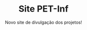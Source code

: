---
title: Site PET-Inf
subtitle: Novo site de divulgação dos projetos!
image: https://raw.githubusercontent.com/JesseSRodrigues/JesseSRodrigues.github.io/master/assets/img/Tela_Site.jpg
alt:

caption:
  title: Site PET-Inf
  subtitle: Novo Site Oficial
  thumbnail: https://raw.githubusercontent.com/JesseSRodrigues/JesseSRodrigues.github.io/master/assets/img/capa-site.png

text: <p align="justify">Como parte do projeto de divulgação do PET-Informática, a criação do novo site também é um trabalho que envolve os integrantes do grupo, pois trabalha diversas ferramentas essenciais em diferentes profissões na área de tecnologia.</p>

      <p align="justify">O projeto, que é atualizado constantemente, é hospedado pelo GitHub Pages, uma plataforma conhecida por permitir a montagem gratuita da página de um repositório público do GitHub. O código do site foi modificado com base no template disponibilizado por <a href="https://github.com/raviriley/agency-jekyll-theme" target="_blank"><b>raviriley</b></a>, ou seja, parte do objetivo deste projeto é a conexão e o compartilhamento de informações entre usuários da plataforma GitHub, que é o principal ambiente em que se encontram os novos trabalhos do PET-Inf.</p>
      
      <p align="justify">Principais ferramentas/linguagens usadas na construção do site:</p>
      
      <ul align="left">

          <li>GitHub</li>

          <li>GitHub Pages</li>

          <li>Jekyll</li>

          <li>Markdown</li>

          <li>HTML</li>

          <li>CSS</li>

      </ul>

      <p align="justify">Integrantes do PET-Inf no projeto:</p>

      <ul align="left">

        <li>Jessé Rodrigues</li>

        <li>Waldyr Schneider</li>

      </ul>

      <p align="right">Última atualização&#58 12/08/2020</p>
---